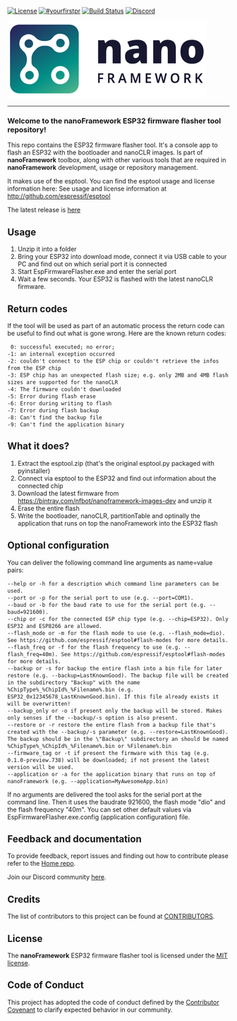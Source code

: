 [![License](https://img.shields.io/badge/License-MIT-blue.svg)](https://opensource.org/licenses/MIT) [![#yourfirstpr](https://img.shields.io/badge/first--timers--only-friendly-blue.svg)](https://github.com/nanoframework/Home/blob/master/CONTRIBUTING.md) [![Build Status](https://dev.azure.com/nanoframework/tool-esp32-firmware-flasher/_apis/build/status/nanoframework.nf-tool-esp32-firmware-flasher?branchName=master)](https://dev.azure.com/nanoframework/tool-esp32-firmware-flasher/_build/latest?definitionId=42&branchName=master) [![Discord](https://img.shields.io/discord/478725473862549535.svg)](https://discord.gg/gCyBu8T)

![nanoFramework logo](https://github.com/nanoframework/Home/blob/master/resources/logo/nanoFramework-repo-logo.png)

-----

### Welcome to the **nanoFramework** ESP32 firmware flasher tool repository!

This repo contains the ESP32 firmware flasher tool.
It's a console app to flash an ESP32 with the bootloader and nanoCLR images.
Is part of **nanoFramework** toolbox, along with other various tools that are required in **nanoFramework** development, usage or repository management.

It makes use of the esptool. You can find the esptool usage and license information here: See usage and license information at http://github.com/espressif/esptool

The latest release is [here](https://github.com/nanoframework/nf-tool-esp32-firmware-flasher/releases)

## Usage

1. Unzip it into a folder
2. Bring your ESP32 into download mode, connect it via USB cable to your PC and find out on which serial port it is connected
3. Start EspFirmwareFlasher.exe and enter the serial port
4. Wait a few seconds. Your ESP32 is flashed with the latest nanoCLR firmware.

## Return codes

If the tool will be used as part of an automatic process the return code can be useful to find out what is gone wrong. Here are the known return codes:

```text
 0: successful executed; no error;
-1: an internal exception occurred
-2: couldn't connect to the ESP chip or couldn't retrieve the infos from the ESP chip
-3: ESP chip has an unexpected flash size; e.g. only 2MB and 4MB flash sizes are supported for the nanoCLR
-4: The firmware couldn't downloaded
-5: Error during flash erase
-6: Error during writing to flash
-7: Error during flash backup
-8: Can't find the backup file
-9: Can't find the application binary
```

## What it does?

1. Extract the esptool.zip (that's the original esptool.py packaged with pyinstaller)
2. Connect via esptool to the ESP32 and find out information about the connected chip
3. Download the latest firmware from https://bintray.com/nfbot/nanoframework-images-dev and unzip it
4. Erase the entire flash
5. Write the bootloader, nanoCLR, partitionTable and optinally the application that runs on top the nanoFramework into the ESP32 flash

## Optional configuration

You can deliver the following command line arguments as name=value pairs:

```text
--help or -h for a description which command line parameters can be used.
--port or -p for the serial port to use (e.g. --port=COM1).
--baud or -b for the baud rate to use for the serial port (e.g. --baud=921600).
--chip or -c for the connected ESP chip type (e.g. --chip=ESP32). Only ESP32 and ESP8266 are allowed.
--flash_mode or -m for the flash mode to use (e.g. --flash_mode=dio). See https://github.com/espressif/esptool#flash-modes for more details.
--flash_freq or -f for the flash frequency to use (e.g. --flash_freq=40m). See https://github.com/espressif/esptool#flash-modes for more details.
--backup or -s for backup the entire flash into a bin file for later restore (e.g. --backup=LastKnownGood). The backup file will be created in the subdirectory "Backup" with the name %ChipType%_%ChipId%_%Filename%.bin (e.g. ESP32_0x12345678_LastKnownGood.bin). If this file already exists it will be overwritten!
--backup_only or -o if present only the backup will be stored. Makes only senses if the --backup/-s option is also present.
--restore or -r restore the entire flash from a backup file that's created with the --backup/-s parameter (e.g. --restore=LastKnownGood). The backup should be in the \"Backup\" subdirectory an should be named %ChipType%_%ChipId%_%Filename%.bin or %Filename%.bin
--firmware_tag or -t if present the firmware with this tag (e.g. 0.1.0-preview.738) will be downloaded; if not present the latest version will be used.
--application or -a for the application binary that runs on top of nanoFramework (e.g. --application=MyAwesomeApp.bin)
```

If no arguments are delivered the tool asks for the serial port at the command line. Then it uses the baudrate 921600, the flash mode "dio" and the flash frequency "40m". You can set other default values via EspFirmwareFlasher.exe.config (application configuration) file.

## Feedback and documentation

To provide feedback, report issues and finding out how to contribute please refer to the [Home repo](https://github.com/nanoframework/Home).

Join our Discord community [here](https://discord.gg/gCyBu8T).

## Credits

The list of contributors to this project can be found at [CONTRIBUTORS](https://github.com/nanoframework/Home/blob/master/CONTRIBUTORS.md).

## License

The **nanoFramework** ESP32 firmware flasher tool is licensed under the [MIT license](https://opensource.org/licenses/MIT).

## Code of Conduct

This project has adopted the code of conduct defined by the [Contributor Covenant](http://contributor-covenant.org/)
to clarify expected behavior in our community.

